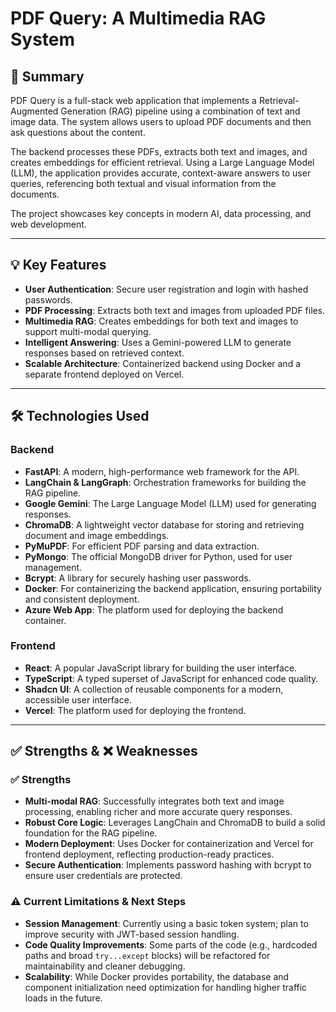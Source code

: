 # PDF Query: A Multimedia RAG System

## 📝 Summary
PDF Query is a full-stack web application that implements a Retrieval-Augmented Generation (RAG) pipeline using a combination of text and image data. The system allows users to upload PDF documents and then ask questions about the content.  

The backend processes these PDFs, extracts both text and images, and creates embeddings for efficient retrieval. Using a Large Language Model (LLM), the application provides accurate, context-aware answers to user queries, referencing both textual and visual information from the documents.  

The project showcases key concepts in modern AI, data processing, and web development.

---

## 💡 Key Features
- **User Authentication**: Secure user registration and login with hashed passwords.  
- **PDF Processing**: Extracts both text and images from uploaded PDF files.  
- **Multimedia RAG**: Creates embeddings for both text and images to support multi-modal querying.  
- **Intelligent Answering**: Uses a Gemini-powered LLM to generate responses based on retrieved context.  
- **Scalable Architecture**: Containerized backend using Docker and a separate frontend deployed on Vercel.  

---

## 🛠️ Technologies Used

### Backend
- **FastAPI**: A modern, high-performance web framework for the API.  
- **LangChain & LangGraph**: Orchestration frameworks for building the RAG pipeline.  
- **Google Gemini**: The Large Language Model (LLM) used for generating responses.  
- **ChromaDB**: A lightweight vector database for storing and retrieving document and image embeddings.  
- **PyMuPDF**: For efficient PDF parsing and data extraction.  
- **PyMongo**: The official MongoDB driver for Python, used for user management.  
- **Bcrypt**: A library for securely hashing user passwords.  
- **Docker**: For containerizing the backend application, ensuring portability and consistent deployment.
- **Azure Web App**: The platform used for deploying the backend container.

### Frontend
- **React**: A popular JavaScript library for building the user interface.  
- **TypeScript**: A typed superset of JavaScript for enhanced code quality.  
- **Shadcn UI**: A collection of reusable components for a modern, accessible user interface.  
- **Vercel**: The platform used for deploying the frontend.  

---

## ✅ Strengths & ❌ Weaknesses

### ✅ Strengths
- **Multi-modal RAG**: Successfully integrates both text and image processing, enabling richer and more accurate query responses.  
- **Robust Core Logic**: Leverages LangChain and ChromaDB to build a solid foundation for the RAG pipeline.  
- **Modern Deployment**: Uses Docker for containerization and Vercel for frontend deployment, reflecting production-ready practices.  
- **Secure Authentication**: Implements password hashing with bcrypt to ensure user credentials are protected.  

### ⚠️ Current Limitations & Next Steps
- **Session Management**: Currently using a basic token system; plan to improve security with JWT-based session handling.  
- **Code Quality Improvements**: Some parts of the code (e.g., hardcoded paths and broad `try...except` blocks) will be refactored for maintainability and cleaner debugging.  
- **Scalability**: While Docker provides portability, the database and component initialization need optimization for handling higher traffic loads in the future.  

